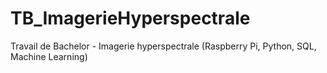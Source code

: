 # TB_ImagerieHyperspectrale
Travail de Bachelor - Imagerie hyperspectrale (Raspberry Pi, Python, SQL, Machine Learning)
